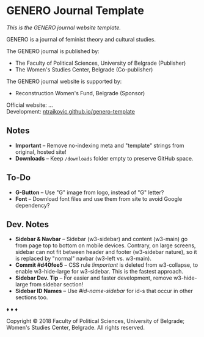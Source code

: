 # GENERO Journal Template

_This is the GENERO journal website template._

GENERO is a journal of feminist theory and cultural studies.

The GENERO journal is published by:

* The Faculty of Political Sciences, University of Belgrade (Publisher)
* The Women's Studies Center, Belgrade (Co-publisher)

The GENERO journal website is supported by:
* Reconstruction Women's Fund, Belgrade (Sponsor)

Official website: ...\
Development: [ntrajkovic.github.io/genero-template](https://ntrajkovic.github.io/genero-template)

## Notes

* **Important** &ndash; Remove no-indexing meta and "template" strings from original, hosted site!
* **Downloads** &ndash; Keep `/downloads` folder empty to preserve GitHub space.

## To-Do

* **G-Button** &ndash; Use "G" image from logo, instead of "G" letter?
* **Font** &ndash; Download font files and use them from site to avoid Google dependency?

## Dev. Notes

* **Sidebar & Navbar** &ndash; Sidebar (w3-sidebar) and content (w3-main) go from page top to bottom on mobile devices. Contrary, on large screens, sidebar can not fit between header and footer (w3-sidebar nature), so it is replaced by "normal" navbar (w3-left vs. w3-main).
* **Commit #d40fee5** &ndash; CSS rule _!important_ is deleted from w3-collapse, to enable w3-hide-large for w3-sidebar. This is the fastest approach.
* **Sidebar Dev. Tip** &ndash; For easier and faster development, remove w3-hide-large from sidebar section!
* **Sidebar ID Names** &ndash; Use _#id-name-sidebar_ for id-s that occur in other sections too.

&diams; &diams; &diams;

Copyright &copy; 2018 Faculty of Political Sciences, University of Belgrade; Women's Studies Center, Belgrade. All rights reserved.

